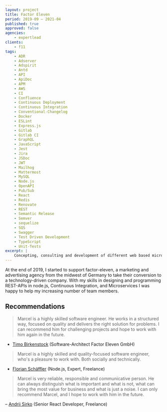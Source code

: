 ```yaml
---
layout: project
title: Factor Eleven
period: 2019-09 – 2021-04
published: true
approved: false
agencies:
    - expertlead
clients:
    - f11
tags:
    - ADR
    - Adserver
    - Adspirit
    - Antd
    - API
    - ApiDoc
    - APM
    - AWS
    - CI
    - Confluence
    - Continuous Deployment
    - Continuous Integration
    - Conventional-Changelog
    - Docker
    - ESLint
    - Express.js
    - Gitlab
    - Gitlab CI
    - GraphQL
    - JavaScript
    - Jest
    - Jira
    - JSDoc
    - JWT
    - Mailhog
    - Mattermost
    - MySQL
    - Node.js
    - OpenAPI
    - Pub/Sub
    - React
    - Redis
    - Renovate
    - REST
    - Semantic Release
    - Semver
    - sequelize
    - SQS
    - Swagger
    - Test Driven Development
    - TypeScript
    - Unit-Tests
excerpt: |
    Concepting, consulting and development of different web based microservices, libraries and APIs.
---
```

At the end of 2019, I started to support factor-eleven, a marketing and advertising agency from the midwest of Germany to take their conversion to a technology-driven company. With my skills in designing and programming REST-APIs in node.js, Continuous Integration, and Microservices I was happy to help my increasing number of team members.

## Recommendations

> Marcel is a highly skilled software engineer. He works in a structured way, focused on quality and delivers the right solution for problems. I can recommend him for challenging projects and hope to work with him again in the future.

- [Timo Birkenstock](https://www.linkedin.com/in/timo-birkenstock-b2385a72/) (Software-Architect Factor Eleven GmbH)

> Marcel is a highly skilled and quality-focused software engineer, who's a pleasure to work with. Both socially and technically.

- [Florian Schäffler](https://www.linkedin.com/in/fschaeffler/) (Node.js, Expert, Freelance)

> Marcel is very reliable, responsible and communicative person. He can always distinguish what is important and what is not, what can bring the most value for business and what is just a noise. I can only recommend Marcel, and I hope to work with him in the future.

– [Andrii Sirko](https://www.linkedin.com/in/andrii-sirko) (Senior React Developer, Freelance)
